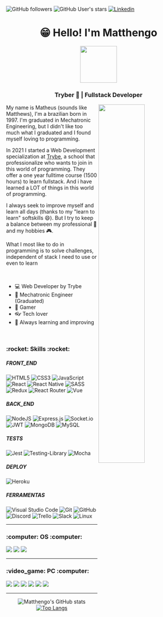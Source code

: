 <img alt="GitHub followers" src="https://img.shields.io/github/followers/Matthengo?style=social"> <img alt="GitHub User's stars" src="https://img.shields.io/github/stars/Matthengo?style=social"> <a href="https://www.linkedin.com/in/matheus-henrique-gois/"><img alt="Linkedin" src="https://img.shields.io/badge/Linkedin--blue?style=social&logo=Linkedin" ></a>

<h1 align="center"> 😁 Hello! I'm Matthengo </h1>
<div align="center"><img src="https://media1.giphy.com/media/E6jscXfv3AkWQ/giphy.gif" width="100" height="100" /></div>

<h3 align="center"> Tryber 💚 | Fullstack Developer</h3>

<img align="right" width="50%" src="https://media2.giphy.com/media/B6IBrYTyvo1UJOXF9u/giphy.gif" />

<div align="left">
  <p>My name is Matheus (sounds like Matthews), I'm a brazilian born in 1997. I'm graduated in Mechatronic Engineering, but I didn't like too much what I graduated and I found myself loving to programming.</p>
  <p>In 2021 I started a Web Development specialization at <a href="https://www.betrybe.com/">Trybe</a>, a school that professionalize who wants to join in this world of programming. They offer a one year fulltime course (1500 hours) to learn fullstack. And i have learned a LOT of things in this world of programming.</p>
  <p>I always seek to improve myself and learn all days (thanks to my "learn to learn" softskills 😄). But I try to keep a balance between my professional 🎯 and my hobbies 🎮.</p>
  <p>What I most like to do in programming is to solve challenges, independent of stack I need to use or even to learn</p>
  
  <br>
  
- :computer: Web Developer by Trybe
- :robot: Mechatronic Engineer (Graduated) 
- :space_invader: Gamer
- :eyeglasses: Tech lover
- :dart: Always learning and improving
  
</div>

<br>

<h3>:rocket: Skills :rocket: </h3>
<h5>FRONT_END</h5>

![HTML5](https://img.shields.io/badge/html5-%23E34F26.svg?style=for-the-badge&logo=html5&logoColor=white) ![CSS3](https://img.shields.io/badge/css3-%231572B6.svg?style=for-the-badge&logo=css3&logoColor=white) ![JavaScript](https://img.shields.io/badge/javascript-%23F7DF1E.svg?style=for-the-badge&logo=javascript&logoColor=black) ![React](https://img.shields.io/badge/react-%2320232a.svg?style=for-the-badge&logo=react&logoColor=%2361DAFB) ![React Native](https://img.shields.io/badge/react_native-%2320232a.svg?style=for-the-badge&logo=react&logoColor=%2361DAFB) ![SASS](https://img.shields.io/badge/SASS-hotpink.svg?style=for-the-badge&logo=SASS&logoColor=white) ![Redux](https://img.shields.io/badge/redux-%23593d88.svg?style=for-the-badge&logo=redux&logoColor=white) ![React Router](https://img.shields.io/badge/React_Router-CA4245?style=for-the-badge&logo=react-router&logoColor=white) ![Vue](https://img.shields.io/badge/Vue.js-35495E?style=for-the-badge&logo=vuedotjs&logoColor=4FC08D)

<h5>BACK_END</h5>

![NodeJS](https://img.shields.io/badge/node.js-6DA55F?style=for-the-badge&logo=node.js&logoColor=white) ![Express.js](https://img.shields.io/badge/express.js-%23404d59.svg?style=for-the-badge&logo=express&logoColor=%2361DAFB) ![Socket.io](https://img.shields.io/badge/Socket.io-black?style=for-the-badge&logo=socket.io&badgeColor=010101) ![JWT](https://img.shields.io/badge/JWT-black?style=for-the-badge&logo=JSON%20web%20tokens) ![MongoDB](https://img.shields.io/badge/MongoDB-%234ea94b.svg?style=for-the-badge&logo=mongodb&logoColor=white) ![MySQL](https://img.shields.io/badge/mysql-%2300f.svg?style=for-the-badge&logo=mysql&logoColor=white)

<h5>TESTS</h5>

![Jest](https://img.shields.io/badge/-jest-%23C21325?style=for-the-badge&logo=jest&logoColor=white) ![Testing-Library](https://img.shields.io/badge/-TestingLibrary-%23E33332?style=for-the-badge&logo=testing-library&logoColor=white) ![Mocha](https://img.shields.io/badge/-mocha-%238D6748?style=for-the-badge&logo=mocha&logoColor=white)

<h5>DEPLOY</h5>

![Heroku](https://img.shields.io/badge/heroku-%23430098.svg?style=for-the-badge&logo=heroku&logoColor=white)

<h5>FERRAMENTAS</h5>

![Visual Studio Code](https://img.shields.io/badge/Visual%20Studio%20Code-0078d7.svg?style=for-the-badge&logo=visual-studio-code&logoColor=white) ![Git](https://img.shields.io/badge/git-%23F05033.svg?style=for-the-badge&logo=git&logoColor=white) ![GitHub](https://img.shields.io/badge/github-%23121011.svg?style=for-the-badge&logo=github&logoColor=white) ![Discord](https://img.shields.io/badge/Discord-%237289DA.svg?style=for-the-badge&logo=discord&logoColor=white) ![Trello](https://img.shields.io/badge/Trello-%23026AA7.svg?style=for-the-badge&logo=Trello&logoColor=white) ![Slack](https://img.shields.io/badge/Slack-4A154B?style=for-the-badge&logo=slack&logoColor=white) ![Linux](https://img.shields.io/badge/Linux-FCC624?style=for-the-badge&logo=linux&logoColor=black)

<hr>

<h3>:computer: OS :computer:</h3>

<img src="https://img.shields.io/badge/Ubuntu-E95420?style=for-the-badge&logo=ubuntu&logoColor=white" /> <img src="https://img.shields.io/badge/Windows-0078D6?style=for-the-badge&logo=windows&logoColor=white" /> <img src="https://img.shields.io/badge/Android-3DDC84?style=for-the-badge&logo=android&logoColor=white" />

<hr>

<h3> :video_game: PC :computer:</h3>

<img src="https://img.shields.io/badge/AMD-Ryzen_5_1600-ED1C24?style=for-the-badge&logo=amd&logoColor=white" /> <img src="https://img.shields.io/badge/NVIDIA-GTX1070-76B900?style=for-the-badge&logo=nvidia&logoColor=white" /> <img src="https://img.shields.io/badge/Kingston-16GB-ED1C24?style=for-the-badge&logo=&logoColor=white" /> <img src="https://img.shields.io/badge/HyperX-Keyboard_Mars-ED1C24?style=for-the-badge&logo=&logoColor=white" /> <img src="https://img.shields.io/badge/HyperX-HeadSet_Cloud_II-ED1C24?style=for-the-badge&logo=&logoColor=white" /> <img src="https://img.shields.io/badge/Logitech-Mouse_G502-0FAAFF?style=for-the-badge&logo=logitech&logoColor=white" />

<hr>
<div align="center">

![Matthengo's GitHub stats](https://github-readme-stats.vercel.app/api?username=matthengo&show_icons=true&theme=radical) [![Top Langs](https://github-readme-stats.vercel.app/api/top-langs/?username=matthengo&layout=compact&theme=radical)](https://github.com/matthengo/github-readme-stats)

</div>
